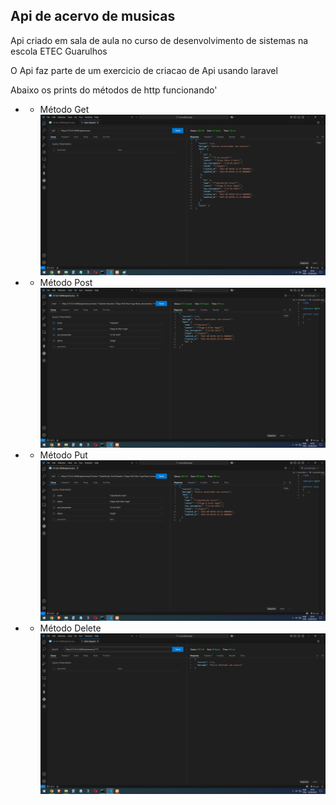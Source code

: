 ## Api de acervo de musicas

Api criado em sala de aula no curso de desenvolvimento de sistemas na escola ETEC Guarulhos

O Api faz parte de um exercicio de criacao de Api usando laravel


Abaixo os prints do métodos de http funcionando'

- - Método Get
![Print do método Get](assets/metodo_get.png)

- - Método Post
![Print do método Post](assets/metodo_post.png)

- - Método Put
![Print do método Put](assets/metodo_put.png)

- - Método Delete
![Print do método Delete](assets/metodo_delete.png)